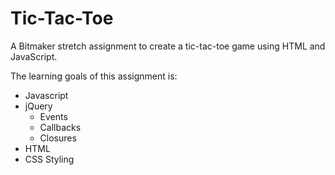 # Tic-Tac-Toe 

A Bitmaker stretch assignment to create a tic-tac-toe game using HTML and JavaScript.

The learning goals of this assignment is:
* Javascript
* jQuery
  * Events
  * Callbacks
  * Closures
* HTML
* CSS Styling
